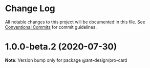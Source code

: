 # Change Log

All notable changes to this project will be documented in this file. See [Conventional Commits](https://conventionalcommits.org) for commit guidelines.

# 1.0.0-beta.2 (2020-07-30)

**Note:** Version bump only for package @ant-design/pro-card
